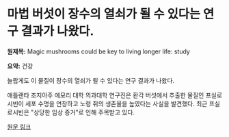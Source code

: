 # 마법 버섯이 장수의 열쇠가 될 수 있다는 연구 결과가 나왔다.

**원제목:** Magic mushrooms could be key to living longer life: study

**요약:** 건강

놀랍게도 이 물질이 장수의 열쇠가 될 수 있다는 연구 결과가 나왔다.

애틀랜타 조지아주 에모리 대학 의과대학 연구진은 환각 버섯에서 추출한 물질인 프실로시빈이 세포 수명을 연장하고 노령 쥐의 생존율을 높였다는 사실을 발견했다.
최근 프실로시빈은 "상당한 임상 증거"로 인해 주목받고 있다.

[원문 링크](https://nypost.com/2025/07/16/health/magic-mushrooms-could-be-key-to-living-longer-life-study/)
